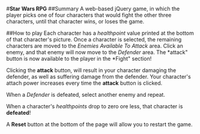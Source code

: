 #**Star Wars RPG**
##Summary
A web-based jQuery game, in which the player picks one of four characters that would fight the other three characters, until that character wins, or loses the game.

##How to play
Each character has a *healthpoint* value printed at the bottom of that character's picture.
Once a character is selected, the remaining characters are moved to the *Enemies Available To Attack* area.
Click an enemy, and that enemy will now move to the *Defender* area. The *attack" button is now available to the player in the *Fight" section!

Clicking the **attack** button, will result in your character damaging the defender, as well as suffering damage from the defender. Your character's attach power increases every time the **attack** button is clicked.

When a *Defender* is defeated, select another enemy and repeat.

When a character's *healthpoints* drop to zero ore less, that character is **defeated**!

A **Reset** button at the bottom of the page will allow you to restart the game.


